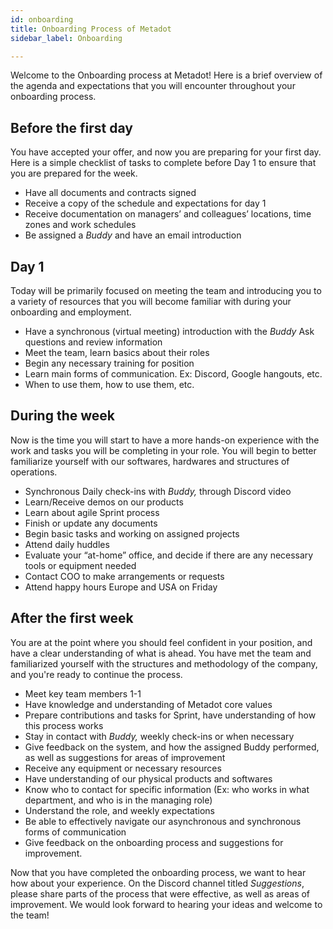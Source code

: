 ```yaml
---
id: onboarding
title: Onboarding Process of Metadot
sidebar_label: Onboarding 

---
```

Welcome to the Onboarding process at Metadot! Here is a brief overview of the agenda and expectations that you will encounter throughout your onboarding process.

## Before the first day

You have accepted your offer, and now you are preparing for your first day. Here is a simple checklist of tasks to complete before Day 1 to ensure that you are prepared for the week.

- Have all documents and contracts signed
- Receive a copy of the schedule and expectations for day 1
- Receive documentation on managers’ and colleagues’ locations,
time zones and work schedules
- Be assigned a _Buddy_ and have an email introduction

## Day 1

Today will be primarily focused on meeting the team and introducing you to a variety of resources that you will become familiar with during your onboarding and employment.

- Have a synchronous (virtual meeting) introduction with the _Buddy_
Ask questions and review information
- Meet the team, learn basics about their roles
- Begin any necessary training for position
- Learn main forms of communication. Ex: Discord, Google hangouts, etc.
- When to use them, how to use them, etc.

## During the week 

Now is the time you will start to have a more hands-on experience with the work and tasks you will be completing in your role. You will begin to better familiarize yourself with our softwares, hardwares and structures of operations.

- Synchronous Daily check-ins with _Buddy,_ through Discord video
- Learn/Receive demos on our products
- Learn about agile Sprint process
- Finish or update any documents 
- Begin basic tasks and working on assigned projects
- Attend daily huddles
- Evaluate your “at-home” office, and decide if there are any 
necessary tools or equipment needed
- Contact COO to make arrangements or requests
- Attend happy hours Europe and USA on Friday


## After the first week

You are at the point where you should feel confident in your position, and have a clear understanding of what is ahead. You have met the team and familiarized yourself with the structures and methodology of the company, and you're ready to continue the process. 

- Meet key team members 1-1
- Have knowledge and understanding of Metadot core values 
- Prepare contributions and tasks for Sprint, have understanding of how this process works
- Stay in contact with _Buddy,_ weekly check-ins or when necessary
- Give feedback on the system, and how the assigned Buddy performed, 
as well as suggestions for areas of improvement
- Receive any equipment or necessary resources
- Have understanding of our physical products and softwares
- Know who to contact for specific information (Ex: who works in what 
department, and who is in the managing role)
- Understand the role, and weekly expectations 
- Be able to effectively navigate our asynchronous and synchronous forms
of communication
- Give feedback on the onboarding process and suggestions for improvement.

Now that you have completed the onboarding process, we want to hear how about your experience. On the Discord channel titled _Suggestions_, please share parts of the process that were effective, as well as areas of improvement. We would look forward to hearing your ideas and welcome to the team!


